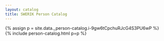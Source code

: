 ```yaml
---
layout: catalog
title: SWERIK Person Catalog
---
```

{% assign p = site.data._person-catalog.i-9gw6tCpchuRJcG4S3PU6wP %}
{% include person-catalog.html p=p %}

